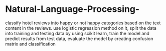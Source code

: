 # Natural-Language-Processing-
classify hotel reviews into happy or not happy categories based on the text content in the reviews.   use logistic regression method on it, split the data into training and testing data by using scikit learn, train the model and predict results from test data, evaluate the model by creating confusion matrix and classification 
